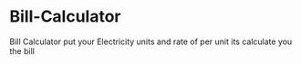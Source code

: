 # Bill-Calculator
Bill Calculator put your Electricity units and rate of per unit its calculate you the bill
